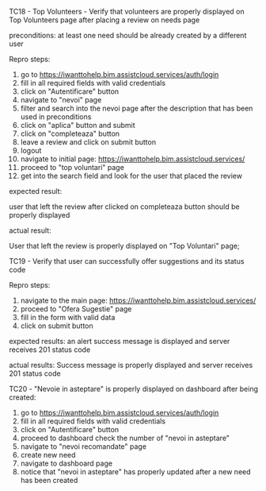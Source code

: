 TC18 - Top Volunteers - Verify that volunteers are properly displayed on Top Volunteers page after placing a review on needs page

preconditions: at least one need should be already created by a different user

Repro steps:
1. go to https://iwanttohelp.bim.assistcloud.services/auth/login
2. fill in all required fields with valid credentials
3. click on "Autentificare" button
4. navigate to "nevoi" page
5. filter and search into the nevoi page after the description that has been used in preconditions
6. click on "aplica" button and submit
7. click on "completeaza" button
8. leave a review and click on submit button
9. logout
10. navigate to initial page: https://iwanttohelp.bim.assistcloud.services/
11. proceed to "top voluntari" page
12. get into the search field and look for the user that placed the review

expected result:

user that left the review after clicked on completeaza button should be properly displayed

actual result:

User that left the review is properly displayed on "Top Voluntari" page;

TC19 - Verify that user can successfully offer suggestions and its status code

Repro steps:
1. navigate to the main page: https://iwanttohelp.bim.assistcloud.services/
2. proceed to "Ofera Sugestie" page
3. fill in the form with valid data
4. click on submit button

expected results: an alert success message is displayed and server receives 201 status code

actual results:
Success message is properly displayed and server receives 201 status code

TC20 - "Nevoie in asteptare" is properly displayed on dashboard after being created:

1. go to https://iwanttohelp.bim.assistcloud.services/auth/login
2. fill in all required fields with valid credentials
3. click on "Autentificare" button
4. proceed to dashboard check the number of "nevoi in asteptare"
4. navigate to "nevoi recomandate" page
5. create new need
6. navigate to dashboard page
7. notice that "nevoi in asteptare" has properly updated after a new need has been created